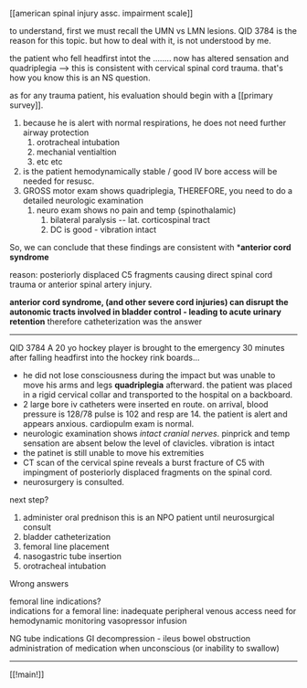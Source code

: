 [[american spinal injury assc. impairment scale]]

to understand, first we must recall the UMN vs LMN lesions. QID 3784 is the reason for this topic. but how to deal with it, is not understood by me. 

the patient who fell headfirst intot the ........ now has altered sensation and quadriplegia --> this is consistent with cervical spinal cord trauma. that's how you know this is an NS question. 

as for any trauma patient, his evaluation should begin with a [[primary survey]]. 

1. because he is alert with normal respirations, he does not need further airway protection 
	1. orotracheal intubation 
	2. mechanial ventialtion 
	3. etc etc 
2. is the patient hemodynamically stable / good IV bore access will be needed for resusc. 
3. GROSS motor exam shows quadriplegia, THEREFORE, you need to do a detailed neurologic examination 
	1. neuro exam shows no pain and temp (spinothalamic)
		1. bilateral paralysis -- lat. corticospinal tract 
		2. DC is good - vibration intact 

So, we can conclude that these findings are consistent with ***anterior cord syndrome**

reason: posteriorly displaced C5 fragments causing direct spinal cord trauma or anterior spinal artery injury. 

**anterior cord syndrome, (and other severe cord injuries) can disrupt the autonomic tracts involved in bladder control - leading to acute urinary retention** therefore catheterization was the answer 

----
QID 3784 
A 20 yo hockey player is brought to the emergency 30 minutes after falling headfirst into the hockey rink boards...

* he did not lose consciousness during the impact but was unable to move his arms and legs **quadriplegia** afterward. the patient was placed in a rigid cervical collar and transported to the hospital on a backboard.
* 2 large bore iv catheters were inserted en route. on arrival, blood pressure is 128/78 pulse is 102 and resp are 14. the patient is alert and appears anxious. cardiopulm exam is normal. 
* neurologic examination shows *intact cranial nerves*. pinprick and temp sensation are absent below the level of clavicles. vibration is intact 
* the patinet is still unable to move his extremities 
* CT scan of the cervical spine reveals a burst fracture of C5 with impingment of posteriorly displaced fragments on the spinal cord. 
* neurosurgery is consulted. 

next step? 

1. administer oral prednison 
this is an NPO patient until neurosurgical consult
2. bladder catheterization 
3. femoral line placement 
4. nasogastric tube insertion 
5. orotracheal intubation 

Wrong answers 

femoral line indications? 	
indications for a femoral line:
inadequate peripheral venous access 
need for hemodynamic monitoring
vasopressor infusion

NG tube indications 
GI decompression - ileus bowel obstruction 
administration of medication when unconscious (or inability to swallow) 

-----

[[!main!]]
